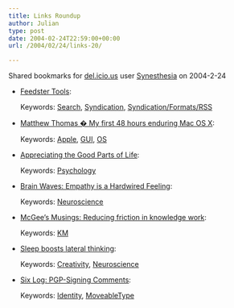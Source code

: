 ```yaml
---
title: Links Roundup
author: Julian
type: post
date: 2004-02-24T22:59:00+00:00
url: /2004/02/24/links-20/

---
```

Shared bookmarks for [del.icio.us][1] user  [Synesthesia][2] on 2004-2-24

  * [Feedster Tools][3]:
   
    Keywords: [Search][4], [Syndication][5], [Syndication/Formats/RSS][6]
  * [Matthew Thomas � My first 48 hours enduring Mac OS X][7]:
   
    Keywords: [Apple][8], [GUI][9], [OS][10]
  * [Appreciating the Good Parts of Life][11]:
   
    Keywords: [Psychology][12]
  * [Brain Waves: Empathy is a Hardwired Feeling][13]:
   
    Keywords: [Neuroscience][14]
  * [McGee&#8217;s Musings: Reducing friction in knowledge work][15]:
   
    Keywords: [KM][16]
  * [Sleep boosts lateral thinking][17]:
   
    Keywords: [Creativity][18], [Neuroscience][14]
  * [Six Log: PGP-Signing Comments][19]:
   
    Keywords: [Identity][20], [MoveableType][21]

 [1]: https://del.icio.us/
 [2]: https://del.icio.us/synesthesia
 [3]: https://feedster.com/tools.php "https://feedster.com/tools.php"
 [4]: https://del.icio.us/synesthesia/Search
 [5]: https://del.icio.us/synesthesia/Syndication
 [6]: https://del.icio.us/synesthesia/Syndication/Formats/RSS
 [7]: https://mpt.net.nz/archive/2004/02/16/os-x "https://mpt.net.nz/archive/2004/02/16/os-x"
 [8]: https://del.icio.us/synesthesia/Apple
 [9]: https://del.icio.us/synesthesia/GUI
 [10]: https://del.icio.us/synesthesia/OS
 [11]: https://www.achievinghappiness.com/archive/7-13-03.html "https://www.achievinghappiness.com/archive/7-13-03.html"
 [12]: https://del.icio.us/synesthesia/Psychology
 [13]: https://www.corante.com/brainwaves/archives/002026.html "https://www.corante.com/brainwaves/archives/002026.html"
 [14]: https://del.icio.us/synesthesia/Neuroscience
 [15]: https://www.mcgeesmusings.net/2004/02/23.html#a3959 "https://www.mcgeesmusings.net/2004/02/23.html#a3959"
 [16]: https://del.icio.us/synesthesia/KM
 [17]: https://www.nature.com/nsu/040119/040119-10.html "https://www.nature.com/nsu/040119/040119-10.html"
 [18]: https://del.icio.us/synesthesia/Creativity
 [19]: https://www.sixapart.com/log/2004/02/pgpsigning_comm.shtml "https://www.sixapart.com/log/2004/02/pgpsigning_comm.shtml"
 [20]: https://del.icio.us/synesthesia/Identity
 [21]: https://del.icio.us/synesthesia/MoveableType
